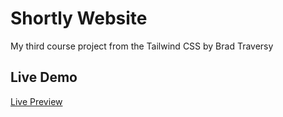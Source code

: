 # Shortly Website

My third course project from the Tailwind CSS by Brad Traversy

## Live Demo

[Live Preview](https://shortly-hassancodess.netlify.app/)
